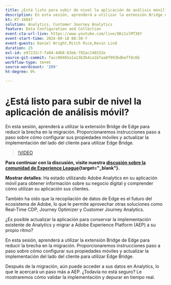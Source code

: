 ```yaml
---
title: ¿Está listo para subir de nivel la aplicación de análisis móvil?
description: En esta sesión, aprenderá a utilizar la extensión Bridge de Edge para reducir la brecha en la migración. Proporcionaremos instrucciones paso a paso sobre cómo configurar sus propiedades móviles y actualizar la implementación del lado del cliente para utilizar Edge Bridge.
kt: KT-16047
solution: Analytics, Customer Journey Analytics
feature: Data Configuration and Collection
event-cta-url-live: https://www.youtube.com/live/QKz1slMT36Y
event-start-time: 2024-09-18 08:30-7
event-guests: Daniel Wright,Mitch Rice,Kevin Lind
duration: 25
exl-id: e97232c7-fa04-4d68-83eb-792ac140332e
source-git-commit: facc08465a1a13b3b4ca1bfaa8f993bdbeff8c6b
workflow-type: tm+mt
source-wordcount: '269'
ht-degree: 0%

---
```


# ¿Está listo para subir de nivel la aplicación de análisis móvil?

En esta sesión, aprenderá a utilizar la extensión Bridge de Edge para reducir la brecha en la migración. Proporcionaremos instrucciones paso a paso sobre cómo configurar sus propiedades móviles y actualizar la implementación del lado del cliente para utilizar Edge Bridge.

>[!VIDEO](https://video.tv.adobe.com/v/3434575/?quality=12&learn=on)


**Para continuar con la discusión, visite nuestra [discusión sobre la comunidad de Experience League](https://experienceleaguecommunities.adobe.com/t5/adobe-experience-platform/experience-league-live-post-session-discussion-are-you-ready-to/m-p/704990#M550){target="_blank"}.**

**Mostrar detalles**:
Ha estado utilizando Adobe Analytics en su aplicación móvil para obtener información sobre su negocio digital y comprender cómo utilizan su aplicación sus clientes.

También ha oído que la recopilación de datos de Edge es el futuro del ecosistema de Adobe, lo que le permite aprovechar otras soluciones como Real-Time CDP, Journey Optimizer y Customer Journey Analytics.

¿Es posible actualizar la aplicación para conservar la implementación existente de Analytics y migrar a Adobe Experience Platform (AEP) a su propio ritmo?

En esta sesión, aprenderá a utilizar la extensión Bridge de Edge para reducir la brecha en la migración. Proporcionaremos instrucciones paso a paso sobre cómo configurar sus propiedades móviles y actualizar la implementación del lado del cliente para utilizar Edge Bridge.

Después de la migración, aún puede acceder a sus datos en Analytics, lo que le acercará un paso más a AEP. ¿Todavía no está seguro? Le mostraremos cómo validar la implementación y depurar en tiempo real.
